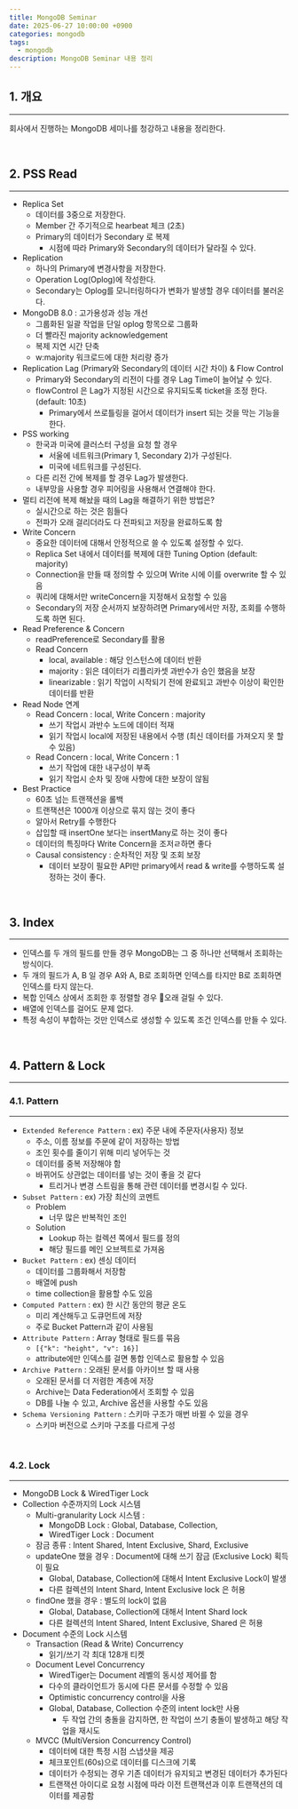 ```yaml
---
title: MongoDB Seminar
date: 2025-06-27 10:00:00 +0900
categories: mongodb
tags:
  - mongodb
description: MongoDB Seminar 내용 정리
---
```


## 1. 개요
---

회사에서 진행하는 MongoDB 세미나를 청강하고 내용을 정리한다.

<br/>

## 2. PSS Read
---

- Replica Set
	- 데이터를 3중으로 저장한다.
	- Member 간 주기적으로 hearbeat 체크 (2초)
	- Primary의 데이터가 Secondary 로 복제
		- 시점에 따라 Primary와 Secondary의 데이터가 달라질 수 있다.
- Replication
	- 하나의 Primary에 변경사항을 저장한다.
	- Operation Log(Oplog)에 작성한다.
	- Secondary는 Oplog를 모니터링하다가 변화가 발생할 경우 데이터를 불러온다.
- MongoDB 8.0 : 고가용성과 성능 개선
	- 그룹화된 일괄 작업을 단일 oplog 항목으로 그룹화
	- 더 빨라진 majority acknowledgement
	- 복제 지연 시간 단축
	- w:majority 워크로드에 대한 처리량 증가
- Replication Lag (Primary와 Secondary의 데이터 시간 차이) & Flow Control
	- Primary와 Secondary의 리전이 다를 경우 Lag Time이 늘어날 수 있다.
	- flowControl 은 Lag가 지정된 시간으로 유지되도록 ticket을 조정 한다. (default: 10초)
		- Primary에서 쓰로틀링을 걸어서 데이터가 insert 되는 것을 막는 기능을 한다.
- PSS working
	- 한국과 미국에 클러스터 구성을 요청 할 경우
		- 서울에 네트워크(Primary 1, Secondary 2)가 구성된다.
		- 미국에 네트워크를 구성된다.
	- 다른 리전 간에 복제를 할 경우 Lag가 발생한다.
	- 내부망을 사용할 경우 피어링을 사용해서 연결해야 한다.
- 멀티 리전에 복제 해놨을 때의 Lag을 해결하기 위한 방법은?
	- 실시간으로 하는 것은 힘들다
	- 전파가 오래 걸리더라도 다 전파되고 저장을 완료하도록 함
- Write Concern
	- 중요한 데이터에 대해서 안정적으로 쓸 수 있도록 설정할 수 있다.
	- Replica Set 내에서 데이터를 복제에 대한 Tuning Option (default: majority)
	- Connection을 만들 때 정의할 수 있으며 Write 시에 이를 overwrite 할 수 있음
	- 쿼리에 대해서만 writeConcern을 지정해서 요청할 수 있음
	- Secondary의 저장 순서까지 보장하려면 Primary에서만 저장, 조회를 수행하도록 하면 된다.
- Read Preference & Concern
	- readPreference로 Secondary를 활용
	- Read Concern
		- local, available : 해당 인스턴스에 데이터 반환
		- majority : 읽은 데이터가 리플리카셋 과반수가 승인 했음을 보장
		- linearizable : 읽기 작업이 시작되기 전에 완료되고 과반수 이상이 확인한 데이터를 반환
- Read Node 연계
	- Read Concern : local, Write Concern : majority
		- 쓰기 작업시 과반수 노드에 데이터 적재
		- 읽기 작업시 local에 저장된 내용에서 수행 (최신 데이터를 가져오지 못 할 수 있음)
	- Read Concern : local, Write Concern : 1
		- 쓰기 작업에 대한 내구성이 부족
		- 읽기 작업시 순차 및 장애 사항에 대한 보장이 않됨
- Best Practice
	- 60초 넘는 트랜잭션을 롤백
	- 트랜잭션은 1000개 이상으로 묶지 않는 것이 좋다
	- 알아서 Retry를 수행한다
	- 삽입할 때 insertOne 보다는 insertMany로 하는 것이 좋다
	- 데이터의 특징마다 Write Concern을 조저ㄹ하면 좋다
	- Causal consistency : 순차적인 저장 및 조회 보장
		- 데이터 보장이 필요한 API만 primary에서 read & write를 수행하도록 설정하는 것이 좋다.

<br/>

## 3. Index
---

- 인덱스를 두 개의 필드를 만들 경우 MongoDB는 그 중 하나만 선택해서 조회하는 방식이다.
- 두 개의 필드가 A, B 일 경우 A와 A, B로 조회하면 인덱스를 타지만 B로 조회하면 인덱스를 타지 않는다.
- 복합 인덱스 상에서 조회한 후 정렬할 경우 오래 걸릴 수 있다.
- 배열에 인덱스를 걸어도 문제 없다.
- 특정 속성이 부합하는 것만 인덱스로 생성할 수 있도록 조건 인덱스를 만들 수 있다.

<br/>

## 4. Pattern & Lock
---

### 4.1. Pattern
---

 - `Extended Reference Pattern` : ex) 주문 내에 주문자(사용자) 정보
	 - 주소, 이름 정보를 주문에 같이 저장하는 방법
	 - 조인 횟수를 줄이기 위해 미리 넣어두는 것
	 - 데이터를 중복 저장해야 함
	 - 바뀌어도 상관없는 데이터를 넣는 것이 좋을 것 같다
		 - 트리거나 변경 스트림을 통해 관련 데이터를 변경시킬 수 있다.
 - `Subset Pattern` : ex) 가장 최신의 코멘트
	 - Problem
		 - 너무 많은 반복적인 조인
	 - Solution
		 - Lookup 하는 컬렉션 쪽에서 필드를 정의
		 - 해당 필드를 메인 오브젝트로 가져옴
 - `Bucket Pattern` : ex) 센싱 데이터
	 - 데이터를 그룹화해서 저장함
	 - 배열에 push
	 - time collection을 활용할 수도 있음
 - `Computed Pattern` : ex) 한 시간 동안의 평균 온도
	 - 미리 계산해두고 도큐먼트에 저장
	 - 주로 Bucket Pattern과 같이 사용됨
 - `Attribute Pattern` : Array 형태로 필드를 묶음
	 - `[{"k": "height", "v": 16}]`
	 - attribute에만 인덱스를 걸면 통합 인덱스로 활용할 수 있음
 - `Archive Pattern` : 오래된 문서를 아카이브 할 때 사용
	 - 오래된 문서를 더 저렴한 계층에 저장
	 - Archive는 Data Federation에서 조회할 수 있음
	 - DB를 나눌 수 있고, Archive 옵션을 사용할 수도 있음
 - `Schema Versioning Pattern` : 스키마 구조가 매번 바뀔 수 있을 경우
	 - 스키마 버전으로 스키마 구조를 다르게 구성

<br/>

### 4.2. Lock
---

- MongoDB Lock & WiredTiger Lock
- Collection 수준까지의 Lock 시스템
	- Multi-granularity Lock 시스템 : 
		- MongoDB Lock : Global, Database, Collection, 
		- WiredTiger Lock : Document
	- 잠금 종류 : Intent Shared, Intent Exclusive, Shard, Exclusive
	- updateOne 했을 경우 : Document에 대해 쓰기 잠금 (Exclusive Lock) 획득이 필요
		- Global, Database, Collection에 대해서 Intent Exclusive Lock이 발생
		- 다른 컬렉션의 Intent Shard, Intent Exclusive lock 은 허용
	- findOne 했을 경우 : 별도의 lock이 없음
		- Global, Database, Collection에 대해서 Intent Shard lock
		- 다른 컬렉션의 Intent Shared, Intent Exclusive, Shared 은 허용
- Document 수준의 Lock 시스템
	- Transaction (Read & Write) Concurrency
		- 읽기/쓰기 각 최대 128개 티켓
	- Document Level Concurrency
		- WiredTiger는 Document 레벨의 동시성 제어를 함
		- 다수의 클라이언트가 동시에 다른 문서를 수정할 수 있음
		- Optimistic concurrency control을 사용
		- Global, Database, Collection 수준의 intent lock만 사용
			- 두 작업 간의 충돌을 감지하면, 한 작업이 쓰기 충돌이 발생하고 해당 작업을 재시도
	- MVCC (MultiVersion Concurrency Control)
		- 데이터에 대한 특정 시점 스냅샷을 제공
		- 체크포인트(60s)으로 데이터를 디스크에 기록
		- 데이터가 수정되는 경우 기존 데이터가 유지되고 변경된 데이터가 추가된다
		- 트랜잭션 아이디로 요청 시점에 따라 이전 트랜잭션과 이후 트랜잭션의 데이터를 제공함